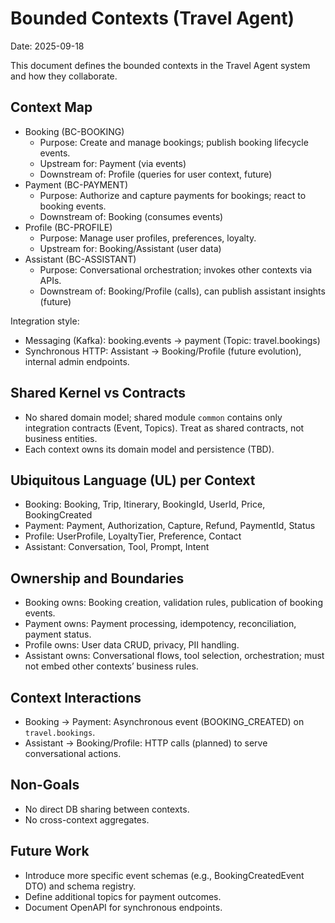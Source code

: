 # Bounded Contexts (Travel Agent)

Date: 2025-09-18

This document defines the bounded contexts in the Travel Agent system and how they collaborate.

## Context Map

- Booking (BC-BOOKING)
  - Purpose: Create and manage bookings; publish booking lifecycle events.
  - Upstream for: Payment (via events)
  - Downstream of: Profile (queries for user context, future)
- Payment (BC-PAYMENT)
  - Purpose: Authorize and capture payments for bookings; react to booking events.
  - Downstream of: Booking (consumes events)
- Profile (BC-PROFILE)
  - Purpose: Manage user profiles, preferences, loyalty.
  - Upstream for: Booking/Assistant (user data)
- Assistant (BC-ASSISTANT)
  - Purpose: Conversational orchestration; invokes other contexts via APIs.
  - Downstream of: Booking/Profile (calls), can publish assistant insights (future)

Integration style:
- Messaging (Kafka): booking.events -> payment (Topic: travel.bookings)
- Synchronous HTTP: Assistant -> Booking/Profile (future evolution), internal admin endpoints.

## Shared Kernel vs Contracts

- No shared domain model; shared module `common` contains only integration contracts (Event, Topics). Treat as shared contracts, not business entities.
- Each context owns its domain model and persistence (TBD).

## Ubiquitous Language (UL) per Context

- Booking: Booking, Trip, Itinerary, BookingId, UserId, Price, BookingCreated
- Payment: Payment, Authorization, Capture, Refund, PaymentId, Status
- Profile: UserProfile, LoyaltyTier, Preference, Contact
- Assistant: Conversation, Tool, Prompt, Intent

## Ownership and Boundaries

- Booking owns: Booking creation, validation rules, publication of booking events.
- Payment owns: Payment processing, idempotency, reconciliation, payment status.
- Profile owns: User data CRUD, privacy, PII handling.
- Assistant owns: Conversational flows, tool selection, orchestration; must not embed other contexts’ business rules.

## Context Interactions

- Booking -> Payment: Asynchronous event (BOOKING_CREATED) on `travel.bookings`.
- Assistant -> Booking/Profile: HTTP calls (planned) to serve conversational actions.

## Non-Goals

- No direct DB sharing between contexts.
- No cross-context aggregates.

## Future Work

- Introduce more specific event schemas (e.g., BookingCreatedEvent DTO) and schema registry.
- Define additional topics for payment outcomes.
- Document OpenAPI for synchronous endpoints.

